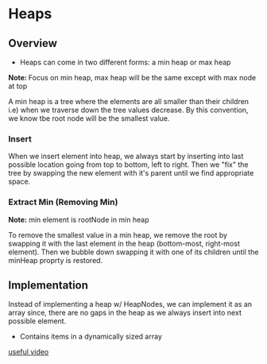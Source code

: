 # Heaps

## Overview
<ul>
    <li> Heaps can come in two different forms: a min heap or max heap </li> 
</ul>
<p> <b>Note: </b>Focus on min heap, max heap will be the same except with max node at top </p>
<p> A min heap is a tree where the elements are all smaller than their children i.e) when we traverse down the tree values decrease. By this convention, we know tbe root node will be the smallest value. </p>

###  Insert
<p> When we insert element into heap, we always start by inserting into last possible location going from top to bottom, left to right. Then we "fix" the tree by swapping the new element with it's parent until we find appropriate space. </p>

### Extract Min (Removing Min)
<p> <b> Note:</b> min element is rootNode in min heap</p>
<p> To remove the smallest value in a min heap, we remove the root by swapping it with the last element in the heap (bottom-most, right-most element). Then we bubble down swapping it with one of its children until the minHeap proprty is restored.</p>

## Implementation
<p> Instead of implementing a heap w/ HeapNodes, we can implement it as an array since, there are no gaps in the heap as we always insert into next possible element. </p>
<ul>
    <li> Contains items in a dynamically sized array </li>
</ul>

<a href= "https://www.youtube.com/watch?v=t0Cq6tVNRBA&t=361s"> useful video </a>